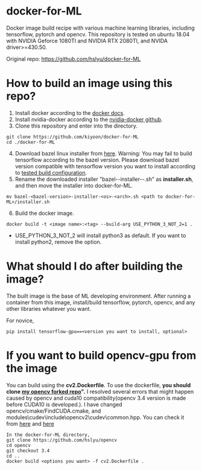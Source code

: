 # docker-for-ML
Docker image build recipe with various machine learning libraries, including tensorflow, pytorch and opencv. This repository is tested on ubuntu 18.04 with NVIDIA Geforce 1080TI and NVIDIA RTX 2080TI, and NVIDA driver>=430.50.

Original repo: https://github.com/hslyu/docker-for-ML

# How to build an image using this repo?
1. Install docker according to the [docker docs](https://docs.docker.com/install/).
2. Install nvidia-docker according to the [nvidia-docker github](https://github.com/NVIDIA/nvidia-docker).
3. Clone this repository and enter into the directory.
~~~
git clone https://github.com/kiyoon/docker-for-ML
cd ./docker-for-ML
~~~
4. Download bazel linux installer from [here](https://github.com/bazelbuild/bazel/releases).
Warning: You may fail to build tensorflow according to the bazel version. Please download bazel version compatible with tensorflow version you want to install according to [tested build configuration](https://www.tensorflow.org/install/source?hl=ko#tested_build_configurations).
5. Rename the downloaded installer "bazel-<bazel-version>-installer-<os>-<arch>.sh" as **installer.sh**, and then move the installer into docker-for-ML.
  ~~~
  mv bazel-<bazel-version>-installer-<os>-<arch>.sh <path to docker-for-ML>/installer.sh
  ~~~
6. Build the docker image.
  ~~~
  docker build -t <image name>:<tag> --build-arg USE_PYTHON_3_NOT_2=1 .
  ~~~
  * USE_PYTHON_3_NOT_2 will install python3 as default. If you want to install python2, remove the option.

# What should I do after building the image?
The built image is the base of ML developing environment. After running a container from this image, install/build tensorflow, pytorch, opencv, and any other libraries whatever you want.

For novice,
~~~
pip install tensorflow-gpu==<version you want to install, optional>
~~~

# If you want to build opencv-gpu from the image
You can build using the **cv2.Dockerfile**.
To use the dockerfile, **you should clone [my opencv forked repo](https://github.com/hslyu/opencv)".** I resolved several errors that might happen caused by opencv and cuda10 compatibility(opencv 3.4 version is made before CUDA10 is developed.).
I have changed opencv/cmake/FindCUDA.cmake, and modules\cudev\include\opencv2\cudev\common.hpp. You can check it from [here](https://github.com/hslyu/opencv/commit/a4498ac0cf05ce3a49d5ef038552c242db459500#diff-ded5d5561a9adad3248a896150d8aa73) and [here](https://github.com/hslyu/opencv/commit/4f17c28f7641713cc9a475cf1a077c6dbdd757df#diff-72639e256fec58f913bce6c5a43cd122)
~~~
In the docker-for-ML directory,
git clone https://github.com/hslyu/opencv
cd opencv
git checkout 3.4
cd ..
docker build <options you want> -f cv2.Dockerfile .
~~~

